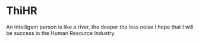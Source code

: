 # ThiHR
An intelligent person is like a river, the deeper the less noise
I hope that I will be success in the Human Resource Industry.
